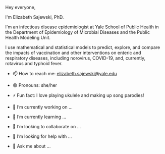 Hey everyone,

I'm Elizabeth Sajewski, PhD. 

I'm an infectious disease epidemiologist at Yale School of Public Health in the Department of Epidemiology of Microbial Diseases and the Public Health Modeling Unit.

I use mathematical and statistical models to predict, explore, and compare the impacts of vaccination and other interventions on enteric and respiratory diseases, including norovirus, COVID-19, and, currently, rotavirus and typhoid fever. 

- 📫 How to reach me: elizabeth.sajewski@yale.edu 
- 😄 Pronouns: she/her
- ⚡ Fun fact: I love playing ukulele and making up song parodies! 

- 🔭 I’m currently working on ...
- 🌱 I’m currently learning ...
- 👯 I’m looking to collaborate on ...
- 🤔 I’m looking for help with ...
- 💬 Ask me about ...
